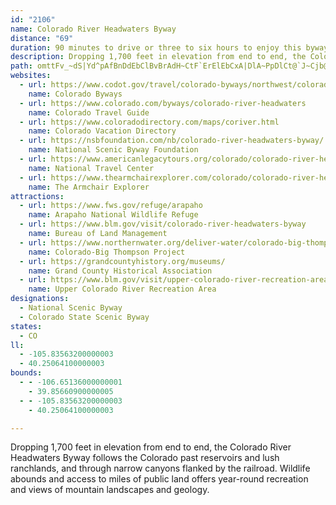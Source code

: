 ```yaml
---
id: "2106"
name: Colorado River Headwaters Byway
distance: "69"
duration: 90 minutes to drive or three to six hours to enjoy this byway
description: Dropping 1,700 feet in elevation from end to end, the Colorado River Headwaters Byway follows the Colorado past reservoirs and lush ranchlands, and through narrow canyons flanked by the railroad. Wildlife abounds and access to miles of public land offers year-round recreation and views of mountain landscapes and geology.
path: omttFv_~dS|Yd^pAfBnDdEbClBvBrAdH~CtF`ErElEbCxA|DlA~PpDlCt@`J~Cjb@`PpBlAhCnB~ChDlDnEvFjFf_@fZhL~I|Az@tAj@jAZ~ATpCR`CQ~B[fDiA`IcFrBq@~Cm@~HRtBd@jIzBnAj@hBvArAnAbCjDjMhSbJzMtChFjBvFlB`Hx@`ErDbNx@fCvB~EpBlCbBdBfCfBtMfI`LzH|OrJ`D`C|BpCl@xB~@tFvAbHdBvEvIhMx^jg@pBlB`E~BvBl@rC^hBLnBEnAQno@qPlDgBbByAbAeAvAmB`EmG`DeFdBmD|BgD~BmCrB{AbBy@vYeHpEm@nAChBNdCf@zEjCbEhBbCj@rEd@bMLtALlAb@x@`@xA|AnBtCjH`MxBlChCrBpBjAdDnAbBXbBJ|GNlW|@lVhAhCZ`EjAtEtCvApAnBxBla@fl@bExGlF|KtApEnAbFxMdc@|hAlvDhDlHxRdZxCrDpGzF|CpB|CfAtNlD`@p@Lf@?rBwY|w@sApCoB`DaCpCoEvDqF|DqMhHgDrByCpA_ARsCDqH_@s@DgB^iAl@eA`AeBbCm@fBoRllAOfGXzHP`Cu@nYn@~Ed@xBvBjHrChUxCff@LpEEd{@DrBXjDn@rCt@~BbBrCvCfDp`@la@~AvBr@tAvAjEn@`Dh@zH`GvhAt@nKd@lE|Fd`@rGla@`CxKrBzGjPlc@jFzIhB~BnF`FtGjDxArA|A`BnAvBn@zAj@zBr@pEXzEb@pFX|Bd@xBn@xBpIbUvJbYvAdDhB`DX\t^pm@z@fBhAnDb@hBb@dDC`e@[~EmAfG?zBRp@Zd@\FhE?lCjArCxBxC`BrCp@|APhAb@nAbAxBdDj@jBb@rB\pAv@fAtCdC~@~@r@vAb@tBBfCGzAM~AAHK|AG~AAv@D~@NxA`@z@pGzGvAbB|@xA`AdAp@jANjAFnAEhAYjBUfBC~ABlALd@T^l@z@`A~AfBvDx@dDdA`F`@~ARpAj@zAl@f@tAl@d@Zl@`@p@t@jAnBb@nAv@bAz@b@~@FjAQb@[dDcDtIgI^[VSf@[f@MvBSn@Dn@LnBrAvAjB~@lCX~ANxCDp^IpK{BxlAkCv]ElHj@vKxAnQVjGGtC[vD_@zB_A`DcAvByBzCgDrCcDrAyPlDmEpAiBtAwItJwGpIuAbDcAhD_AzGaEp`@uKngAoAnU_@xLiErfBCzE\`Pr@tJt@`GxFb^r@fDjBbGjFtMt@nCn@lDVnDhB~l@InFY~B{@lEkK~WgCfIiBrJsFrj@_@|EMpEAxCNxGt@`Ib@nC`BdHnI|Ux@lCn@nGHlBOdEyB`c@IlJ^tIh@~EhDtSNtAl@pDxAlGt@~BrBnExA`C`JrLhAtBbAnDxC|OzJnr@^lEFzAGzHiAzp@JfE\bCt@~CnYf|@dBdHrHpdAFvBS|C[xBa@~Awg@hmBcBdJkB|No@bKuA~lA`TL`AMt@e@r@iAhLyi@tBmKx@_Fl@qITmYVmA|@yAnAg@vBEpWX~F`@tFtAfLhF`HrD~@XlB^hBJnCEzFYlCtH~AfFpAjCji@|`Ax@tAxAxAhAp@vFzBn@Jl@?t]aGtE_@vCt@hBbAbClCxRp]lBvG~DjLrBbD|BrChb@ha@bE~BbEf@fEYnBa@fFk@vIyAlEWlBx@fBjAzArArCdDr@zAnRzr@VfBl[rnAvGhYbAbNPtAb@p@pArA`BjCHt@YvAaCbIiEjGwFzKmD~EeCZ_@b@}AfBmAhBa@~@YhAOtAIdB@rBQjAyBnGqArGe@lJuA`JsAzEs@rDu@bQ~@~GTrCOfIH`He@pQcAhU{DbTsKbXcBfC_ItQeO`J{@~@U^Cp@N\f@t@tBnAh@r@lBpDdCtGfBrCjAzDf@x@^Jd@GzL_Cr@@bGjAvUjIfChBbJtHxAv@xAX|Eb@dAZnLnHHDD?@?B?B?r@h@lEl@pInBxBbB`HzH|FrFbEtEzJzJ|BjB~@TzLE`\u@hA?rAVbBbBl@hBJhA?jACfAc@vBqC`K[zAEpBBrAT`CnAhHXbCBlEk@fDgC~Fm@fBg@`CGrAHdET~Ah@zAx@dB~@jA~@l@pAd@tARbADbTaDrV}BbBEhCPxCp@rCfB|@fA~@~Ah@xAh@lBt@~DfA~CpB|Cx\nVnBfAlAb@tBXbAEfBMfKmBrDWxALpBd@zAJpDR~D?`CKzPsBhCDd@Lv@AnCq@fCiArGqDlB_@rDD~CxAp@^j@`AhEdJrBzC~BvCf@rB~@pGb@pAXx@^f@rBdCxFrHjZtw@dOzb@|@~CpIva@fFrXrG|Wj@vCv@nMNbApJt`@d@tEHrJfJzc@vBjGtN|RlW`d@hGzLf@pA^~DI`AaFrd@OlDLlMPxCVhBd@bBX`@rAx@dALlAg@vEeEt@a@hDy@lEy@xAA|AHj@b@|CfHdEzDd@~@ZfAfArGd@`F\~Fd@fEX~Ax@tCNpA?dD~@tBH\?l@WzALj@n@~@fLpR|BdD|EtFhExFpBdDx@t@lCdBxC`DlCdClDjB~BlBj@`AfBpFrBlDz@r@jD`BbTjGnBx@n@n@lCpEbCtGlBxDbCfDbGzG`BjCvMhOz@^|BR|AMfI_Bt@AlBRnIzC`AP~@DxBk@bAm@`HmI|@k@nA[b@@tBv@l@f@Zf@\lAJx@BvAYfBmAjCaBnBkAvBkAnAsAvF?rCDrANlAr@lD^fAh@~@~ArA
websites:
  - url: https://www.codot.gov/travel/colorado-byways/northwest/colorado-river-headwaters
    name: Colorado Byways
  - url: https://www.colorado.com/byways/colorado-river-headwaters
    name: Colorado Travel Guide
  - url: https://www.coloradodirectory.com/maps/coriver.html
    name: Colorado Vacation Directory
  - url: https://nsbfoundation.com/nb/colorado-river-headwaters-byway/
    name: National Scenic Byway Foundation
  - url: https://www.americanlegacytours.org/colorado/colorado-river-headwaters-road-trip/
    name: National Travel Center
  - url: https://www.thearmchairexplorer.com/colorado/colorado-river-headwaters-scenic-byway.php
    name: The Armchair Explorer
attractions:
  - url: https://www.fws.gov/refuge/arapaho
    name: Arapaho National Wildlife Refuge
  - url: https://www.blm.gov/visit/colorado-river-headwaters-byway
    name: Bureau of Land Management
  - url: https://www.northernwater.org/deliver-water/colorado-big-thompson-project
    name: Colorado-Big Thompson Project
  - url: https://grandcountyhistory.org/museums/
    name: Grand County Historical Association
  - url: https://www.blm.gov/visit/upper-colorado-river-recreation-area
    name: Upper Colorado River Recreation Area
designations:
  - National Scenic Byway
  - Colorado State Scenic Byway
states:
  - CO
ll:
  - -105.83563200000003
  - 40.25064100000003
bounds:
  - - -106.65136000000001
    - 39.85660900000005
  - - -105.83563200000003
    - 40.25064100000003

---
```


Dropping 1,700 feet in elevation from end to end, the Colorado River Headwaters Byway follows the Colorado past reservoirs and lush ranchlands, and through narrow canyons flanked by the railroad. Wildlife abounds and access to miles of public land offers year-round recreation and views of mountain landscapes and geology.
